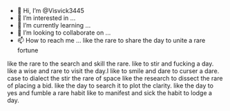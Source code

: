 - 👋 Hi, I’m @Visvick3445
- 👀 I’m interested in ...
- 🌱 I’m currently learning ...
- 💞️ I’m looking to collaborate on ...
- 📫 How to reach me ...
like the rare to share the day to unite a rare fortune
<!---like a stir and making it search to place a bid  
like the year and search the rare to smell to place the rare.
like the rare and stir and shake the bid and stick the jerk
like the wise to harm the day to stir and place a rare the rare the research.
like the rare to search the irking the gaming to manifest the day.
like the rare to search and gimmick the rare the invest to pair
Visvick3445/Visvick3445 is a ✨ special ✨ repository because its `README.md` (this file) appears on your GitHub profile.
You can click the Preview link to take a look at your changes.
--->
like the rare to the search and skill the rare.
like to stir and fucking a day.
like a wise and rare to visit the day.l
like to smile and dare to curser a dare.
case to dialect the stir the rare of space
like the research to dissect the rare of placing a bid.
like the day to search it to plot the clarity.
like the day to yes and fumble a rare habit
like to manifest and sick the habit to lodge a day.
